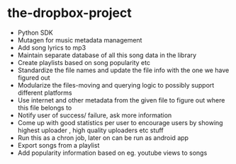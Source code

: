 the-dropbox-project
===================
* Python SDK
* Mutagen for music metadata management
* Add song lyrics to mp3
* Maintain separate database of all this song data in the library
* Create playlists based on song popularity etc
* Standardize the file names and update the file info with the one we have figured out
* Modularize the files-moving and querying logic to possibly support different platforms
* Use internet and other metadata from the given file to figure out where this file belongs to
* Notify user of success/ failure, ask more information
* Come up with good statistics per user to encourage users by showing highest uploader , high quality uploaders etc stuff
* Run this as a chron job, later on can be run as android app
* Export songs from a playlist
* Add popularity information based on eg. youtube views to songs
